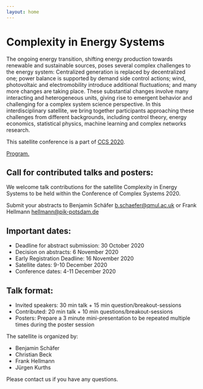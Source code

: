 ```yaml
---
layout: home
---
```


# Complexity in Energy Systems

The ongoing energy transition, shifting energy production towards renewable and sustainable sources, poses several complex challenges to the energy system: Centralized generation is replaced by decentralized one; power balance is supported by demand side control actions; wind, photovoltaic and electromobility introduce additional fluctuations; and many more changes are taking place. These substantial changes involve many interacting and heterogeneous units, giving rise to emergent behavior and challenging for a complex system science perspective. In this interdisciplinary satellite, we bring together participants approaching these challenges from different backgrounds, including control theory, energy economics, statistical physics, machine learning and complex networks research.

This satellite conference is a part of [CCS 2020](http://ccs2020.web.auth.gr/).

[Program.](program)

## Call for contributed talks and posters:
We welcome talk contributions for the satellite Complexity in Energy Systems to be held within the Conference of Complex Systems 2020.

Submit your abstracts to Benjamin Schäfer b.schaefer@qmul.ac.uk or Frank Hellmann hellmann@pik-potsdam.de

## Important dates:
* Deadline for abstract submission: 30 October 2020
* Decision on abstracts: 6 November 2020
* Early Registration Deadline: 16 November 2020
* Satellite dates: 9-10 December 2020
* Conference dates: 4-11 December 2020

## Talk format:
* Invited speakers: 30 min talk + 15 min question/breakout-sessions
* Contributed: 20 min talk + 10 min questions/breakout-sessions
* Posters: Prepare a 3 minute mini-presentation to be repeated multiple times during the poster session

The satellite is organized by:

* Benjamin Schäfer
* Christian Beck
* Frank Hellmann
* Jürgen Kurths

Please contact us if you have any questions.
